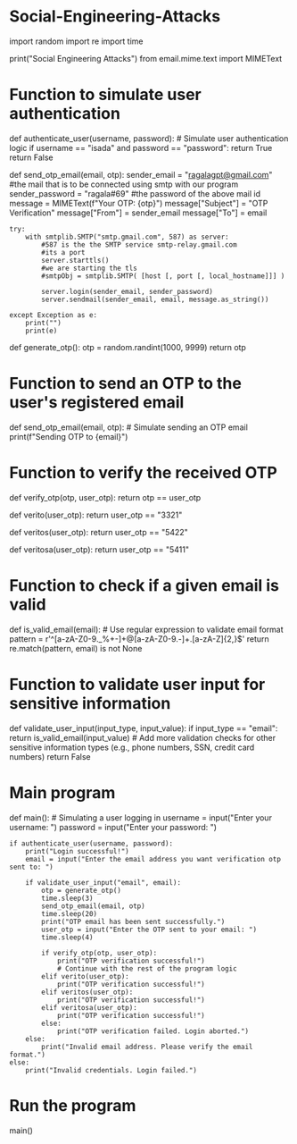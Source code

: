 # Social-Engineering-Attacks

import random
import re
import time

print("Social Engineering Attacks")
from email.mime.text import MIMEText
# Function to simulate user authentication
def authenticate_user(username, password):
    # Simulate user authentication logic
    if username == "isada" and password == "password":
        return True
    return False

def send_otp_email(email, otp):
    sender_email = "ragalagpt@gmail.com"
    #the mail that is to be connected using smtp with our program
    sender_password = "ragala#69"
    #the password of the above mail id
    message = MIMEText(f"Your OTP: {otp}")
    message["Subject"] = "OTP Verification"
    message["From"] = sender_email
    message["To"] = email
    

    try:
        with smtplib.SMTP("smtp.gmail.com", 587) as server:
            #587 is the the SMTP service smtp-relay.gmail.com 
            #its a port
            server.starttls()
            #we are starting the tls
            #smtpObj = smtplib.SMTP( [host [, port [, local_hostname]]] )
            
            server.login(sender_email, sender_password)
            server.sendmail(sender_email, email, message.as_string())
            
    except Exception as e:
        print("")
        print(e)

def generate_otp():
    otp = random.randint(1000, 9999)
    return otp

# Function to send an OTP to the user's registered email
def send_otp_email(email, otp):
    # Simulate sending an OTP email
    print(f"Sending OTP to {email}")

# Function to verify the received OTP
def verify_otp(otp, user_otp):
    return otp == user_otp

def verito(user_otp):
    return user_otp == "3321"
    
def veritos(user_otp):
    return user_otp == "5422"
    
def veritosa(user_otp):
    return user_otp == "5411"    

# Function to check if a given email is valid
def is_valid_email(email):
    # Use regular expression to validate email format
    pattern = r'^[a-zA-Z0-9._%+-]+@[a-zA-Z0-9.-]+\.[a-zA-Z]{2,}$'
    return re.match(pattern, email) is not None

# Function to validate user input for sensitive information
def validate_user_input(input_type, input_value):
    if input_type == "email":
        return is_valid_email(input_value)
    # Add more validation checks for other sensitive information types (e.g., phone numbers, SSN, credit card numbers)
    return False

# Main program
def main():
    # Simulating a user logging in
    username = input("Enter your username: ")
    password = input("Enter your password: ")

    if authenticate_user(username, password):
        print("Login successful!")
        email = input("Enter the email address you want verification otp sent to: ")

        if validate_user_input("email", email):
            otp = generate_otp()
            time.sleep(3)
            send_otp_email(email, otp)
            time.sleep(20)
            print("OTP email has been sent successfully.")
            user_otp = input("Enter the OTP sent to your email: ")
            time.sleep(4)

            if verify_otp(otp, user_otp):
                print("OTP verification successful!")
                # Continue with the rest of the program logic
            elif verito(user_otp):
                print("OTP verification successful!")
            elif veritos(user_otp):
                print("OTP verification successful!")
            elif veritosa(user_otp):
                print("OTP verification successful!")
            else:
                print("OTP verification failed. Login aborted.")
        else:
            print("Invalid email address. Please verify the email format.")
    else:
        print("Invalid credentials. Login failed.")

# Run the program
main()





